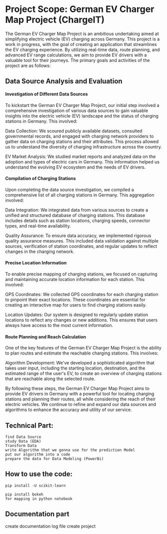 # Project Scope: German EV Charger Map Project (ChargeIT)

The German EV Charger Map Project is an ambitious undertaking aimed at simplifying electric vehicle (EV) charging across Germany. This project is a work in progress, with the goal of creating an application that streamlines the EV charging experience. By utilizing real-time data, route planning, and advanced EV range calculations, we aim to provide EV drivers with a valuable tool for their journeys. 
The primary goals and activities of the project are as follows:

## Data Source Analysis and Evaluation

#### Investigation of Different Data Sources
To kickstart the German EV Charger Map Project, our initial step involved a comprehensive investigation of various data sources to gain valuable insights into the electric vehicle (EV) landscape and the status of charging stations in Germany. This involved:

Data Collection: We scoured publicly available datasets, consulted governmental records, and engaged with charging network providers to gather data on charging stations and their attributes. This process allowed us to understand the diversity of charging infrastructure across the country.

EV Market Analysis: We studied market reports and analyzed data on the adoption and types of electric cars in Germany. This information helped us understand the evolving EV ecosystem and the needs of EV drivers.

#### Compilation of Charging Stations
Upon completing the data source investigation, we compiled a comprehensive list of all charging stations in Germany. This aggregation involved:

Data Integration: We integrated data from various sources to create a unified and structured database of charging stations. This database includes details such as station locations, charging speeds, connector types, and real-time availability.

Quality Assurance: To ensure data accuracy, we implemented rigorous quality assurance measures. This included data validation against multiple sources, verification of station coordinates, and regular updates to reflect changes in the charging network.

#### Precise Location Information
To enable precise mapping of charging stations, we focused on capturing and maintaining accurate location information for each station. This involved:

GPS Coordinates: We collected GPS coordinates for each charging station to pinpoint their exact locations. These coordinates are essential for creating an interactive map for users to find charging stations easily.

Location Updates: Our system is designed to regularly update station locations to reflect any changes or new additions. This ensures that users always have access to the most current information.

#### Route Planning and Reach Calculation
One of the key features of the German EV Charger Map Project is the ability to plan routes and estimate the reachable charging stations. This involves:

Algorithm Development: We've developed a sophisticated algorithm that takes user input, including the starting location, destination, and the estimated range of the user's EV, to create an overview of charging stations that are reachable along the selected route.

By following these steps, the German EV Charger Map Project aims to provide EV drivers in Germany with a powerful tool for locating charging stations and planning their routes, all while considering the reach of their electric vehicles. We continue to refine and expand our data sources and algorithms to enhance the accuracy and utility of our service.

## Technical Part:
```
find Data Source
study Data (EDA)
Transform Data
write Algorithm that we gonna use for the prediction Model
put our algorithm into a code
prepare the data for Data Modeling (PowerBi)
```
## How to use the code: 
```
pip install -U scikit-learn

pip install bokeh
for mapping in python notebook
```

## Documentation part

create documentation log file
create project 



